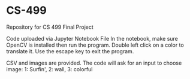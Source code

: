 # CS-499
Repository for CS 499 Final Project

Code uploaded via Jupyter Notebook File
In the notebook, make sure OpenCV is installed then run the program. Double left click on a color to translate it. Use the escape key to exit the program.

CSV and images are provided. The code will ask for an input to choose image: 1: Surfin', 2: wall, 3: colorful
